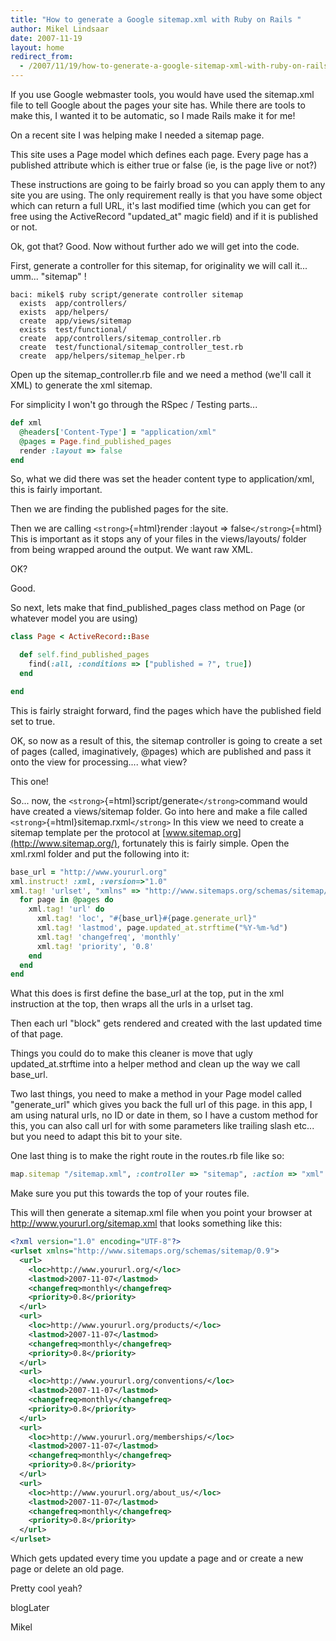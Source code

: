 ```yaml
---
title: "How to generate a Google sitemap.xml with Ruby on Rails "
author: Mikel Lindsaar
date: 2007-11-19
layout: home
redirect_from:
  - /2007/11/19/how-to-generate-a-google-sitemap-xml-with-ruby-on-rails
---
```

If you use Google webmaster tools, you would have used the sitemap.xml
file to tell Google about the pages your site has. While there are tools
to make this, I wanted it to be automatic, so I made Rails make it for
me!

On a recent site I was helping make I needed a sitemap page.

This site uses a Page model which defines each page. Every page has a
published attribute which is either true or false (ie, is the page live
or not?)

These instructions are going to be fairly broad so you can apply them to
any site you are using. The only requirement really is that you have
some object which can return a full URL, it's last modified time (which
you can get for free using the ActiveRecord "updated_at" magic field)
and if it is published or not.

Ok, got that? Good. Now without further ado we will get into the code.

First, generate a controller for this sitemap, for originality we will
call it... umm... "sitemap" !

``` shell
baci: mikel$ ruby script/generate controller sitemap
  exists  app/controllers/
  exists  app/helpers/
  create  app/views/sitemap
  exists  test/functional/
  create  app/controllers/sitemap_controller.rb
  create  test/functional/sitemap_controller_test.rb
  create  app/helpers/sitemap_helper.rb
```

Open up the sitemap_controller.rb file and we need a method (we'll call
it XML) to generate the xml sitemap.

For simplicity I won't go through the RSpec / Testing parts...

``` ruby
def xml
  @headers['Content-Type'] = "application/xml"
  @pages = Page.find_published_pages
  render :layout => false
end
```

So, what we did there was set the header content type to
application/xml, this is fairly important.

Then we are finding the published pages for the site.

Then we are calling `<strong>`{=html}render :layout =\>
false`</strong>`{=html} This is important as it stops any of your files
in the views/layouts/ folder from being wrapped around the output. We
want raw XML.

OK?

Good.

So next, lets make that find_published_pages class method on Page (or
whatever model you are using)

``` ruby
class Page < ActiveRecord::Base

  def self.find_published_pages
    find(:all, :conditions => ["published = ?", true])
  end

end
```

This is fairly straight forward, find the pages which have the published
field set to true.

OK, so now as a result of this, the sitemap controller is going to
create a set of pages (called, imaginatively, \@pages) which are
published and pass it onto the view for processing.... what view?

This one!

So... now, the `<strong>`{=html}script/generate`</strong>`command would have created a views/sitemap folder. Go into here and make
a file called `<strong>`{=html}sitemap.rxml`</strong>`
In this view we need to create a sitemap template per the protocol at
[www.sitemap.org](http://www.sitemap.org/), fortunately this is fairly
simple. Open the xml.rxml folder and put the following into it:

``` ruby
base_url = "http://www.yoururl.org"
xml.instruct! :xml, :version=>"1.0"
xml.tag! 'urlset', "xmlns" => "http://www.sitemaps.org/schemas/sitemap/0.9" do
  for page in @pages do
    xml.tag! 'url' do
      xml.tag! 'loc', "#{base_url}#{page.generate_url}"
      xml.tag! 'lastmod', page.updated_at.strftime("%Y-%m-%d")
      xml.tag! 'changefreq', 'monthly'
      xml.tag! 'priority', '0.8'
    end
  end
end
```

What this does is first define the base_url at the top, put in the xml
instruction at the top, then wraps all the urls in a urlset tag.

Then each url "block" gets rendered and created with the last updated
time of that page.

Things you could do to make this cleaner is move that ugly
updated_at.strftime into a helper method and clean up the way we call
base_url.

Two last things, you need to make a method in your Page model called
"generate_url" which gives you back the full url of this page. in this
app, I am using natural urls, no ID or date in them, so I have a custom
method for this, you can also call url for with some parameters like
trailing slash etc... but you need to adapt this bit to your site.

One last thing is to make the right route in the routes.rb file like so:

``` ruby
map.sitemap "/sitemap.xml", :controller => "sitemap", :action => "xml"
```

Make sure you put this towards the top of your routes file.

This will then generate a sitemap.xml file when you point your browser
at http://www.yoururl.org/sitemap.xml that looks something like this:

``` xml
<?xml version="1.0" encoding="UTF-8"?>
<urlset xmlns="http://www.sitemaps.org/schemas/sitemap/0.9">
  <url>
    <loc>http://www.yoururl.org/</loc>
    <lastmod>2007-11-07</lastmod>
    <changefreq>monthly</changefreq>
    <priority>0.8</priority>
  </url>
  <url>
    <loc>http://www.yoururl.org/products/</loc>
    <lastmod>2007-11-07</lastmod>
    <changefreq>monthly</changefreq>
    <priority>0.8</priority>
  </url>
  <url>
    <loc>http://www.yoururl.org/conventions/</loc>
    <lastmod>2007-11-07</lastmod>
    <changefreq>monthly</changefreq>
    <priority>0.8</priority>
  </url>
  <url>
    <loc>http://www.yoururl.org/memberships/</loc>
    <lastmod>2007-11-07</lastmod>
    <changefreq>monthly</changefreq>
    <priority>0.8</priority>
  </url>
  <url>
    <loc>http://www.yoururl.org/about_us/</loc>
    <lastmod>2007-11-07</lastmod>
    <changefreq>monthly</changefreq>
    <priority>0.8</priority>
  </url>
</urlset>
```

Which gets updated every time you update a page and or create a new page
or delete an old page.

Pretty cool yeah?

blogLater

Mikel
